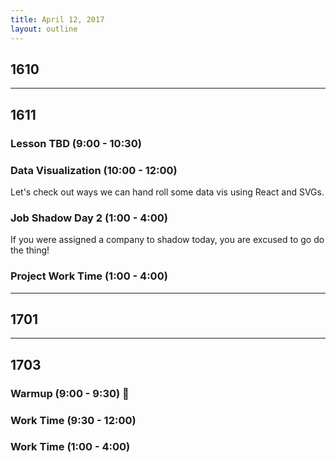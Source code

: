 ```yaml
---
title: April 12, 2017
layout: outline
---
```


## 1610

-----------------------------------------------

## 1611

### Lesson TBD (9:00 - 10:30)

### Data Visualization (10:00 - 12:00)
Let's check out ways we can hand roll some data vis using React and SVGs.  

### Job Shadow Day 2 (1:00 - 4:00)
If you were assigned a company to shadow today, you are excused to go do the thing!

### Project Work Time (1:00 - 4:00)

-----------------------------------------------

## 1701

-----------------------------------------------

## 1703

### Warmup (9:00 - 9:30) :muscle:

### Work Time (9:30 - 12:00)

### Work Time (1:00 - 4:00)
